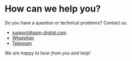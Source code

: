 # How can we help you?

Do you have a question or technical problems? Contact us:

- [support@aam-digital.com]()
- [WhatsApp](https://wa.me/491776181407)
- [Telegram](https://telegram.me/SebastianLeidig)

_We are happy to hear from you and help!_
